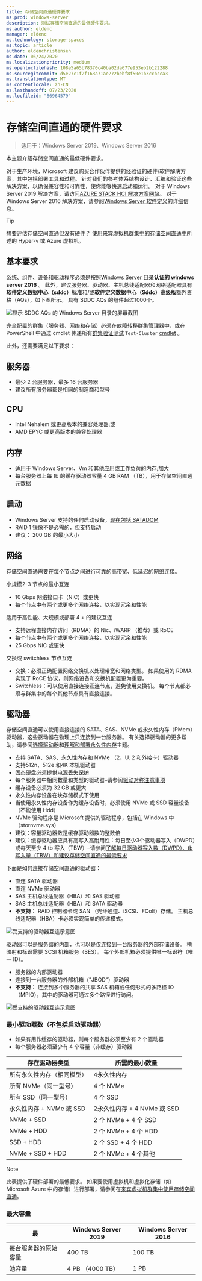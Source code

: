```yaml
---
title: 存储空间直通硬件要求
ms.prod: windows-server
description: 测试存储空间直通的最低硬件要求。
ms.author: eldenc
manager: eldenc
ms.technology: storage-spaces
ms.topic: article
author: eldenchristensen
ms.date: 06/24/2020
ms.localizationpriority: medium
ms.openlocfilehash: 108e5a65b78370c40ba02da677e953eb2b122288
ms.sourcegitcommit: d5e27c1f2f168a71ae272bebf8f50e1b3ccbcca3
ms.translationtype: MT
ms.contentlocale: zh-CN
ms.lasthandoff: 07/23/2020
ms.locfileid: "86964579"
---
```

# <a name="storage-spaces-direct-hardware-requirements"></a>存储空间直通的硬件要求

> 适用于：Windows Server 2019、Windows Server 2016

本主题介绍存储空间直通的最低硬件要求。

对于生产环境，Microsoft 建议购买合作伙伴提供的经验证的硬件/软件解决方案，其中包括部署工具和过程。 针对我们的参考体系结构设计、汇编和验证这些解决方案，以确保兼容性和可靠性，使你能够快速启动和运行。 对于 Windows Server 2019 解决方案，请访问[AZURE STACK HCI 解决方案网站](https://azure.microsoft.com/overview/azure-stack/hci)。 对于 Windows Server 2016 解决方案，请参阅[Windows Server 软件定义](https://microsoft.com/wssd)的详细信息。

   > [!TIP]
   > 想要评估存储空间直通但没有硬件？ 使用[来宾虚拟机群集中的存储空间直通中](storage-spaces-direct-in-vm.md)所述的 Hyper-v 或 Azure 虚拟机。

## <a name="base-requirements"></a>基本要求

系统、组件、设备和驱动程序必须是按照[Windows Server 目录](https://www.windowsservercatalog.com)**认证的 windows server 2016** 。 此外，建议服务器、驱动器、主机总线适配器和网络适配器具有**软件定义数据中心（sddc）标准**和/或**软件定义数据中心（Sddc）高级版**额外资格（AQs），如下图所示。 具有 SDDC AQs 的组件超过1000个。

![显示 SDDC AQs 的 Windows Server 目录的屏幕截图](media/hardware-requirements/sddc-aqs.png)

完全配置的群集（服务器、网络和存储）必须在故障转移群集管理器中，或在 PowerShell 中通过 cmdlet 传递所有[群集验证测试](/previous-versions/windows/it-pro/windows-server-2008-R2-and-2008/cc732035(v=ws.10)) `Test-Cluster` [cmdlet](/powershell/module/failoverclusters/test-cluster?view=win10-ps) 。

此外，还需要满足以下要求：

## <a name="servers"></a>服务器

- 最少 2 台服务器，最多 16 台服务器
- 建议所有服务器都是相同的制造商和型号

## <a name="cpu"></a>CPU

- Intel Nehalem 或更高版本的兼容处理器;或
- AMD EPYC 或更高版本的兼容处理器

## <a name="memory"></a>内存

- 适用于 Windows Server、Vm 和其他应用或工作负荷的内存;加大
- 每台服务器上每 tb 的缓存驱动器容量 4 GB RAM （TB），用于存储空间直通元数据

## <a name="boot"></a>启动

- Windows Server 支持的任何启动设备，[现在包括 SATADOM](https://cloudblogs.microsoft.com/windowsserver/2017/08/30/announcing-support-for-satadom-boot-drives-in-windows-server-2016/)
- RAID 1 镜像**不**是必需的，但支持启动
- 建议： 200 GB 的最小大小

## <a name="networking"></a>网络

存储空间直通需要在每个节点之间进行可靠的高带宽、低延迟的网络连接。  

小规模2-3 节点的最小互连
- 10 Gbps 网络接口卡（NIC）或更快
- 每个节点中有两个或更多个网络连接，以实现冗余和性能

适用于高性能、大规模或部署 4 + 的建议互连 
- 支持远程直接内存访问（RDMA）的 Nic、iWARP （推荐）或 RoCE
- 每个节点中有两个或更多个网络连接，以实现冗余和性能
- 25 Gbps NIC 或更快

交换或 switchless 节点互连
- 交换：必须正确配置网络交换机以处理带宽和网络类型。  如果使用的 RDMA 实现了 RoCE 协议，则网络设备和交换机配置更为重要。 
- Switchless：可以使用直接连接互连节点，避免使用交换机。  每个节点都必须与群集中的每个其他节点具有直接连接。


## <a name="drives"></a>驱动器

存储空间直通可以使用直接连接的 SATA、SAS、NVMe 或永久性内存（PMem）驱动器，这些驱动器在物理上只连接到一台服务器。 有关选择驱动器的更多帮助，请参阅[选择驱动器](choosing-drives.md)和[理解和部署永久性内存](deploy-pmem.md)主题。

- 支持 SATA、SAS、永久性内存和 NVMe （2、U. 2 和外接卡）驱动器
- 支持512n、512e 和4K 本机驱动器
- 固态硬盘必须提供[电源丢失保护](https://techcommunity.microsoft.com/t5/storage-at-microsoft/don-t-do-it-consumer-grade-solid-state-drives-ssd-in-storage/ba-p/425914)
- 每个服务器中相同数量和类型的驱动器–请参阅[驱动对称注意事项](drive-symmetry-considerations.md)
- 缓存设备必须为 32 GB 或更大
- 永久性内存设备在块存储模式下使用
- 当使用永久性内存设备作为缓存设备时，必须使用 NVMe 或 SSD 容量设备（不能使用 Hdd）
- NVMe 驱动程序是 Microsoft 提供的驱动程序，包括在 Windows 中（stornvme.sys）
- 建议：容量驱动器数是缓存驱动器数的整数倍
- 建议：缓存驱动器应具有高写入高耐用性：每日至少3个驱动器写入（DWPD）或每天至少 4 tb 写入（TBW）–请参阅[了解每日驱动器写入数（DWPD）、tb 写入量（TBW）和建议存储空间直通的最低要求](https://techcommunity.microsoft.com/t5/storage-at-microsoft/understanding-ssd-endurance-drive-writes-per-day-dwpd-terabytes/ba-p/426024)

下面是如何连接存储空间直通的驱动器：

- 直连 SATA 驱动器
- 直连 NVMe 驱动器
- SAS 主机总线适配器（HBA）和 SAS 驱动器
- SAS 主机总线适配器（HBA）和 SATA 驱动器
- **不支持：** RAID 控制器卡或 SAN （光纤通道、iSCSI、FCoE）存储。 主机总线适配器（HBA）卡必须实现简单的传递模式。

![受支持的驱动器互连示意图](media/hardware-requirements/drive-interconnect-support-1.png)

驱动器可以是服务器的内部，也可以是仅连接到一台服务器的外部存储设备。 槽映射和标识需要 SCSI 机箱服务（SES）。 每个外部机箱必须提供唯一标识符（唯一 ID）。

- 服务器的内部驱动器
- 连接到一台服务器的外部机箱（"JBOD"）驱动器
- **不支持：** 连接到多个服务器的共享 SAS 机箱或任何形式的多路径 IO （MPIO），其中的驱动器可通过多个路径进行访问。

![受支持的驱动器互连示意图](media/hardware-requirements/drive-interconnect-support-2.png)

### <a name="minimum-number-of-drives-excludes-boot-drive"></a>最小驱动器数（不包括启动驱动器）

- 如果有用作缓存的驱动器，则每个服务器必须至少有 2 个驱动器
- 每个服务器必须至少有 4 个容量（非缓存）驱动器

| 存在驱动器类型   | 所需的最小数量 |
|-----------------------|-------------------------|
| 所有永久性内存（相同模型） | 4永久性内存 |
| 所有 NVMe（同一型号） | 4 个 NVMe                  |
| 所有 SSD（同一型号）  | 4 个 SSD                   |
| 永久性内存 + NVMe 或 SSD | 2永久性内存 + 4 NVMe 或 SSD |
| NVMe + SSD            | 2 个 NVMe + 4 个 SSD          |
| NVMe + HDD            | 2 个 NVMe + 4 个 HDD          |
| SSD + HDD             | 2 个 SSD + 4 个 HDD           |
| NVMe + SSD + HDD      | 2 个 NVMe + 4 个其他       |

   >[!NOTE]
   > 此表提供了硬件部署的最低要求。 如果要使用虚拟机和虚拟化存储（如 Microsoft Azure 中的存储）进行部署，请参阅在[来宾虚拟机群集中使用存储空间直通](storage-spaces-direct-in-vm.md)。

### <a name="maximum-capacity"></a>最大容量

| 最                | Windows Server 2019  | Windows Server 2016  |
| ---                     | ---------            | ---------            |
| 每台服务器的原始容量 | 400 TB               | 100 TB               |
| 池容量           | 4 PB （4000 TB）      | 1 PB                 |
